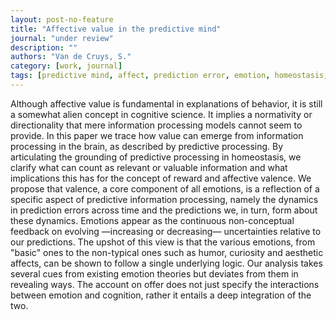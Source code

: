 ```yaml
---
layout: post-no-feature
title: "Affective value in the predictive mind"
journal: "under review"
description: ""
authors: "Van de Cruys, S."
category: [work, journal]
tags: [predictive mind, affect, prediction error, emotion, homeostasis, value, valence, reward, uncertainty]
---
```

Although affective value is fundamental in explanations of behavior, it is still a somewhat alien concept in cognitive science. It implies a normativity or directionality that mere information processing models cannot seem to provide. In this paper we trace how value can emerge from information processing in the brain, as described by predictive processing. By articulating the grounding of predictive processing in homeostasis, we clarify what can count as relevant or valuable information and what implications this has for the concept of reward and affective valence. We propose that valence, a core component of all emotions, is a reflection of a specific aspect of predictive information processing, namely the dynamics in prediction errors across time and the predictions we, in turn, form about these dynamics. Emotions appear as the continuous non-conceptual feedback on evolving —increasing or decreasing— uncertainties relative to our predictions. The upshot of this view is that the various emotions, from "basic" ones to the non-typical ones such as humor, curiosity and aesthetic affects, can be shown to follow a single underlying logic. Our analysis takes several cues from existing emotion theories but deviates from them in revealing ways. The account on offer does not just specify the interactions between emotion and cognition, rather it entails a deep integration of the two.
